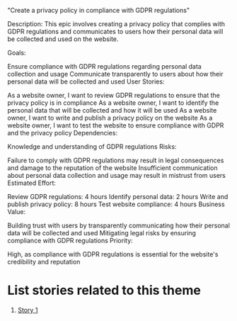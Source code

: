 "Create a privacy policy in compliance with GDPR regulations"

Description: This epic involves creating a privacy policy that complies with GDPR regulations and communicates to users how their personal data will be collected and used on the website.

Goals:

Ensure compliance with GDPR regulations regarding personal data collection and usage
Communicate transparently to users about how their personal data will be collected and used
User Stories:

As a website owner, I want to review GDPR regulations to ensure that the privacy policy is in compliance
As a website owner, I want to identify the personal data that will be collected and how it will be used
As a website owner, I want to write and publish a privacy policy on the website
As a website owner, I want to test the website to ensure compliance with GDPR and the privacy policy
Dependencies:

Knowledge and understanding of GDPR regulations
Risks:

Failure to comply with GDPR regulations may result in legal consequences and damage to the reputation of the website
Insufficient communication about personal data collection and usage may result in mistrust from users
Estimated Effort:

Review GDPR regulations: 4 hours
Identify personal data: 2 hours
Write and publish privacy policy: 8 hours
Test website compliance: 4 hours
Business Value:

Building trust with users by transparently communicating how their personal data will be collected and used
Mitigating legal risks by ensuring compliance with GDPR regulations
Priority:

High, as compliance with GDPR regulations is essential for the website's credibility and reputation

# List stories related to this theme
1. [Story 1](../../../../../documentation/templates/theme/initiatives/epics/stories/story_template.md)

